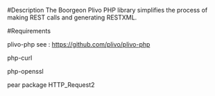 #Description
The Boorgeon Plivo PHP library simplifies the process of making REST calls and generating RESTXML.

#Requirements

plivo-php   see : https://github.com/plivo/plivo-php

php-curl

php-openssl
    
pear package HTTP_Request2
